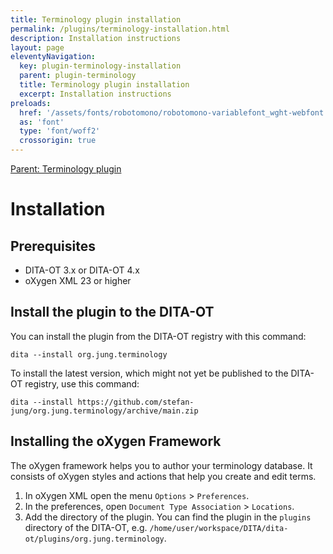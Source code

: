 ```yaml
---
title: Terminology plugin installation
permalink: /plugins/terminology-installation.html
description: Installation instructions
layout: page
eleventyNavigation:
  key: plugin-terminology-installation
  parent: plugin-terminology
  title: Terminology plugin installation
  excerpt: Installation instructions
preloads:
  href: '/assets/fonts/robotomono/robotomono-variablefont_wght-webfont.woff2'
  as: 'font'
  type: 'font/woff2'
  crossorigin: true
---
```


[Parent: Terminology plugin](/plugins/terminology.html)


Installation
============

Prerequisites
-------------

*   DITA-OT 3.x or DITA-OT 4.x
*   oXygen XML 23 or higher

  

Install the plugin to the DITA-OT
---------------------------------

You can install the plugin from the DITA-OT registry with this command:

```
dita --install org.jung.terminology
```

To install the latest version, which might not yet be published to the DITA-OT registry, use this command:

```
dita --install https://github.com/stefan-jung/org.jung.terminology/archive/main.zip
```

  

Installing the oXygen Framework
---------------------------

The oXygen framework helps you to author your terminology database. It consists of oXygen styles and actions that help you create and edit terms.

1.  In oXygen XML open the menu `Options` > `Preferences`.
2.  In the preferences, open `Document Type Association` > `Locations`.
3.  Add the directory of the plugin. You can find the plugin in the `plugins` directory of the DITA-OT, e.g. `/home/user/workspace/DITA/dita-ot/plugins/org.jung.terminology`.